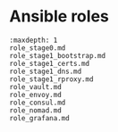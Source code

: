 # Ansible roles

```{toctree}
:maxdepth: 1
role_stage0.md
role_stage1_bootstrap.md
role_stage1_certs.md
role_stage1_dns.md
role_stage1_rproxy.md
role_vault.md
role_envoy.md
role_consul.md
role_nomad.md
role_grafana.md
```

